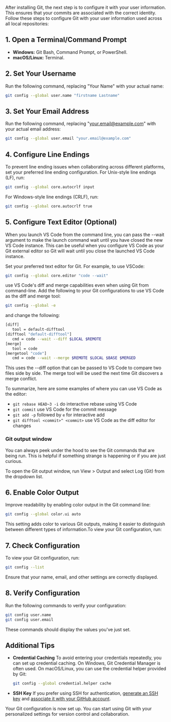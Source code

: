 After installing Git, the next step is to configure it with your user information. This ensures that your commits are associated with the correct identity. Follow these steps to configure Git with your user information used across all local repositories:

## 1. **Open a Terminal/Command Prompt**
   - **Windows:** Git Bash, Command Prompt, or PowerShell.
   - **macOS/Linux:** Terminal.

## 2. **Set Your Username**
   Run the following command, replacing "Your Name" with your actual name:
   ```bash
   git config --global user.name "firstname Lastname"
   ```

## 3. **Set Your Email Address**
   Run the following command, replacing "your.email@example.com" with your actual email address:
   ```bash
   git config --global user.email "your.email@example.com"
   ```

## 4. **Configure Line Endings**
   To prevent line ending issues when collaborating across different platforms, set your preferred line ending configuration. For Unix-style line endings (LF), run:
   ```bash
   git config --global core.autocrlf input
   ```
   For Windows-style line endings (CRLF), run:
   ```bash
   git config --global core.autocrlf true
   ```

## 5. **Configure Text Editor (Optional)**
   
   When you launch VS Code from the command line, you can pass the --wait argument to make the launch command wait until you have closed the new VS Code instance. This can be useful when you configure VS Code as your Git external editor so Git will wait until you close the launched VS Code instance.

   Set your preferred text editor for Git. For example, to use VSCode:
   ```bash
   git config --global core.editor "code --wait"
   ```
   use VS Code's diff and merge capabilities even when using Git from command-line. Add the following to your Git configurations to use VS Code as the diff and merge tool:
   ```bash
   git config --global -e
   ```
and change the following:
   ```bash
   [diff]
      tool = default-difftool
   [difftool "default-difftool"]
      cmd = code --wait --diff $LOCAL $REMOTE
   [merge]
      tool = code
   [mergetool "code"]
      cmd = code --wait --merge $REMOTE $LOCAL $BASE $MERGED
   ```
This uses the --diff option that can be passed to VS Code to compare two files side by side. The merge tool will be used the next time Git discovers a merge conflict.

To summarize, here are some examples of where you can use VS Code as the editor:

- `git rebase HEAD~3 -i` do interactive rebase using VS Code
- `git commit` use VS Code for the commit message
- `git add -p` followed by `e` for interactive add
- `git difftool <commit>^ <commit>` use VS Code as the diff editor for changes

### Git output window
You can always peek under the hood to see the Git commands that are being run. This is helpful if something strange is happening or if you are just curious.

To open the Git output window, run View > Output and select Log (Git) from the dropdown list.

## 6. **Enable Color Output**
Improve readability by enabling color output in the Git command line:

   ```bash
   git config --global color.ui auto
   ```
This setting adds color to various Git outputs, making it easier to distinguish between different types of information.To view your Git configuration, run:

## 7. **Check Configuration**
   To view your Git configuration, run:
   ```bash
   git config --list
   ```

   Ensure that your name, email, and other settings are correctly displayed.

## 8. **Verify Configuration**
   Run the following commands to verify your configuration:
   ```bash
   git config user.name
   git config user.email
   ```

   These commands should display the values you've just set.

## Additional Tips

- **Credential Caching**
  To avoid entering your credentials repeatedly, you can set up credential caching. On Windows, Git Credential Manager is often used. On macOS/Linux, you can use the credential helper provided by Git:
  ```bash
  git config --global credential.helper cache
  ```

- **SSH Key**
  If you prefer using SSH for authentication, [generate an SSH key](https://docs.github.com/en/authentication/connecting-to-github-with-ssh) and [associate it with your GitHub account](../Github/git_ssh.md).

Your Git configuration is now set up. You can start using Git with your personalized settings for version control and collaboration.